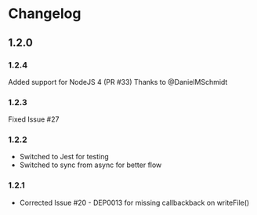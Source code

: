 # Changelog

## 1.2.0

### 1.2.4

Added support for NodeJS 4 (PR #33) Thanks to @DanielMSchmidt

### 1.2.3

Fixed Issue #27

### 1.2.2

* Switched to Jest for testing
* Switched to sync from async for better flow

### 1.2.1

* Corrected Issue #20 - DEP0013 for missing callbackback on writeFile()
